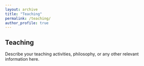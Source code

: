 ```yaml
---
layout: archive
title: "Teaching"
permalink: /teaching/
author_profile: true
---
```


## Teaching

Describe your teaching activities, philosophy, or any other relevant information here.






